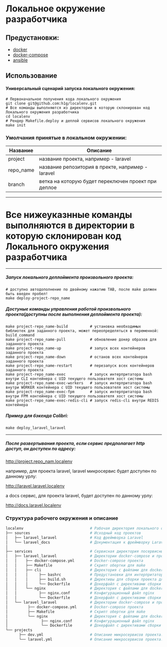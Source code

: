 # Локальное окружение разработчика 
## Предустановки:
 - [docker](https://docs.docker.com/engine/install/ubuntu/)
 - [docker-compose](https://docs.docker.com/compose/install/)
 - [ansible](https://docs.ansible.com/ansible/latest/installation_guide/intro_installation.html)

## Использование
#### Универсальный сценарий запуска локального окружения:
```shell
# Первоначальное получения кода локального окружения
git clone git@github.com:h1g/localenv.git
# Все команды выполняются из директории в которую склонирован код Локального окружения разработчика
cd localenv
# Рендер Makefile.deploy и деплой сервисов локального окружения
make init
```
### Умолчания принятые в  локальном окружении:
  Название       | Описание
|-------------------|---------
|project| название проекта, например - laravel|
|repo_name| название репозитория в пректе, например - laravel|
| branch | ветка на которую будет переключен проект при деплое  |

-----------------

# Все нижеуказнные команды выполняются в директории в которую склонирован код Локального окружения разработчика
-----------------

##### Запуск локального деплоймента произвольного проекта:
```shell
# доступно автодополнение по двойному нажатию TAB, после make должен быть введен пробел!
make deploy-project-repo_name
```

##### Достуные команды управления работой произвольного проекта(доступны после выполнения деплоймента проекта):
```shell
make project-repo_name-build          # установка необходимых библиотек для заданного проекта, может переопределяться в переменной: build_command
make project-repo_name-pull           # обновление докер образов для заданного проекта
make project-repo_name-up             # запуск всех контейнеров заданного проекта
make project-repo_name-down           # останов всех контейнеров заданного проекта
make project-repo_name-restart        # перезапуск всех контейнеров заданного проекта
make project-repo_name-exec           # запуск интерпритатора bash внутри CLI контейнера c UID текущего пользователя хост системы
make project-repo_name-exec-workers   # запуск интерпритатора bash внутри WORKER контейнера c UID текущего пользователя хост системы
make project-repo_name-exec-fpm       # запуск интерпритатора bash внутри FPM контейнера c UID текущего пользователя хост системы
make project-repo_name-exec-redis-cli # запуск redis-cli внутри REDIS контейнера 
```

##### Пример для бэкенда Colibri: 
```shell
make deploy_laravel_laravel
```

-----------------



##### После развертывания проекта, если сервис предполагает http доcтуп, он доступен по адресу:
http://project.repo_nam.localenv

например, для проекта laravel, laravel микросервис будет доступен по данному урлу:

http://laravel.laravel.localenv

а docs сервис, для проекта laravel, будет доступен по данному урлу:

http://docs.laravel.localenv

### Структура рабочего окружения и описание
```bash
localenv                              # Рабочая директория локального окружения                                         
├── sources                           # Исходный код проектов
│   ├── laravel_laravel               # Код фреймворка Laravel
│   └── laravel_docs                  # Документация к фреймворку Laravel
│    
├── services                          # Сервисная директория посервисными папками для каждого сервиса
│   ├── laravel_laravel               # Директории docker-compose и прочих нужный файлов для colibri_api_s1
│   │    ├── docker-compose.yml       # Docker-compose проекта
│   │    ├── Makefile                 # Скрипт обертки для make
│   │    ├── cli                      # Директория с файлами для docker-compose сервиса cli
│   │    │     ├── bashrc             # Предустановки для интерпритатора командной строки bash для docker-compose сервиса cli
│   │    │     ├── build.sh           # Директивы для сборки проекта для docker-compose сервиса cli
│   │    │     └── Dockerfile         # Докерфайл с директивами сборки докер образа для docker-compose сервиса cli
│   │    └── nginx                    # Директория с файлами для docker-compose сервиса nginx
│   │          ├── nginx.conf         # Конфигурационный файл nginx
│   │          └── Dockerfile         # Докерфайл с директивами сборки докер образа для docker-compose сервиса nginx
│   └── laravel_laravel               # Директории docker-compose и прочих нужный файлов для colibri_api_s1
│         ├── docker-compose.yml      # Docker-compose проекта
│         ├── Makefile                # Скрипт обертки для make
│         └── nginx                   # Директория с файлами для docker-compose сервиса nginx
│               ├── nginx.conf        # Конфигурационный файл nginx
│               └── Dockerfile        # Докерфайл с директивами сборки докер образа для docker-compose сервиса nginx
└── projects
      ├── dev.yml                     # Описание микросервисов проекта: Локального окружения разработчика
      └── laravel.yml                 # Описание микросервисов проекта: Laravel
